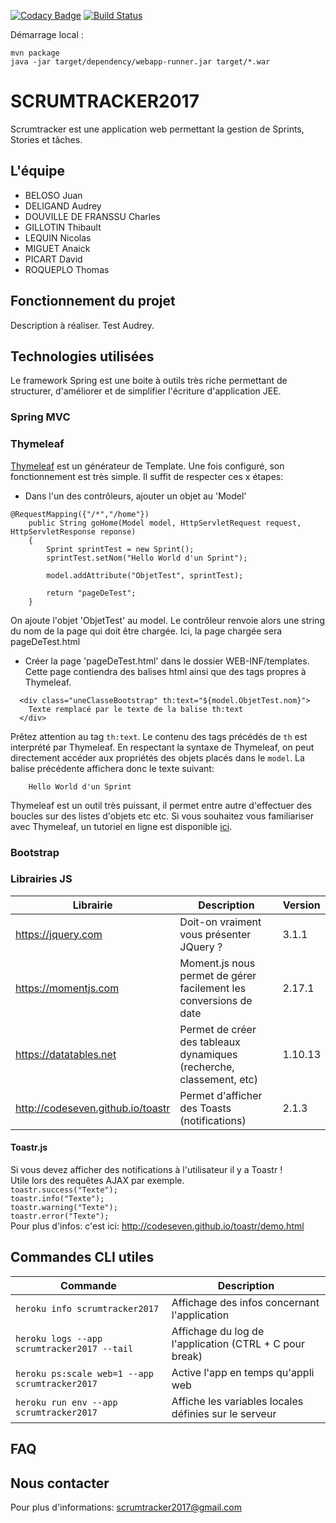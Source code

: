[![Codacy Badge](https://api.codacy.com/project/badge/Grade/48babfc088e24ae9ba9ea6e64f2c9693)](https://www.codacy.com/app/michel/scrumtracker2017?utm_source=github.com&utm_medium=referral&utm_content=tyrcho/scrumtracker2017&utm_campaign=badger)
[![Build Status](https://travis-ci.org/tyrcho/scrumtracker2017.svg?branch=master)](https://travis-ci.org/tyrcho/scrumtracker2017)

Démarrage local : 

    mvn package
    java -jar target/dependency/webapp-runner.jar target/*.war

# SCRUMTRACKER2017
Scrumtracker est une application web permettant la gestion de Sprints, Stories et tâches.

## L'équipe

* BELOSO Juan
* DELIGAND Audrey
* DOUVILLE DE FRANSSU Charles
* GILLOTIN Thibault
* LEQUIN Nicolas
* MIGUET Anaick
* PICART David
* ROQUEPLO Thomas

## Fonctionnement du projet

Description à réaliser. Test Audrey.

## Technologies utilisées
Le framework Spring est une boite à outils très riche permettant de structurer, 
d'améliorer et de simplifier l'écriture d'application JEE.

### Spring MVC

### Thymeleaf
[Thymeleaf](http://www.thymeleaf.org/) est un générateur de Template.
Une fois configuré, son fonctionnement est très simple. 
Il suffit de respecter ces x étapes:
 * Dans l'un des contrôleurs, ajouter un objet au 'Model'
```
@RequestMapping({"/*","/home"})
    public String goHome(Model model, HttpServletRequest request, HttpServletResponse reponse)
    {
        Sprint sprintTest = new Sprint();
        sprintTest.setNom("Hello World d'un Sprint");
    
        model.addAttribute("ObjetTest", sprintTest);
    
        return "pageDeTest";
    }
```
   On ajoute l'objet 'ObjetTest' au model.
   Le contrôleur renvoie alors une string du nom de la page qui doit être chargée.
   Ici, la page chargée sera pageDeTest.html
   
  * Créer la page 'pageDeTest.html' dans le dossier WEB-INF/templates. Cette page contiendra des balises html ainsi que des tags propres à Thymeleaf.
   
```
  <div class="uneClasseBootstrap" th:text="${model.ObjetTest.nom}">
    Texte remplacé par le texte de la balise th:text
  </div>
```

Prêtez attention au tag `th:text`. Le contenu des tags précédés de `th` est interprété par Thymeleaf. En respectant la syntaxe de Thymeleaf, on peut directement accéder aux propriétés des objets placés dans le `model`.
La balise précédente affichera donc le texte suivant:
```
    Hello World d'un Sprint
```

Thymeleaf est un outil très puissant, il permet entre autre d'effectuer des boucles sur des listes d'objets etc etc. 
Si vous souhaitez vous familiariser avec Thymeleaf, un tutoriel en ligne est disponible [ici](http://itutorial.thymeleaf.org/).

### Bootstrap

###  Librairies JS
| Librairie | Description|Version |
|-----------|---------|---------|
|https://jquery.com |Doit-on vraiment vous présenter JQuery ?| 3.1.1|
|https://momentjs.com |Moment.js nous permet de gérer facilement les conversions de date|2.17.1|
|https://datatables.net|Permet de créer des tableaux dynamiques (recherche, classement, etc)|1.10.13|
|http://codeseven.github.io/toastr|Permet d'afficher des Toasts (notifications) |2.1.3|

#### Toastr.js
Si vous devez afficher des notifications à l'utilisateur il y a Toastr ! 
<br>
Utile lors des requêtes AJAX par exemple.
<br>
`toastr.success("Texte");`
<br>
`toastr.info("Texte");`
<br>
`toastr.warning("Texte");`
<br>
`toastr.error("Texte");`
<br>
Pour plus d'infos: c'est ici: http://codeseven.github.io/toastr/demo.html
   



## Commandes CLI utiles
| Commande | Description|
|----------|------------|
|`heroku info scrumtracker2017`| Affichage des infos concernant l'application|
|`heroku logs --app scrumtracker2017 --tail`| Affichage du log de l'application (CTRL + C pour break)|
|`heroku ps:scale web=1 --app scrumtracker2017`| Active l'app en temps qu'appli web|
|`heroku run env --app scrumtracker2017`| Affiche les variables locales définies sur le serveur|
## FAQ


## Nous contacter
Pour plus d'informations:
scrumtracker2017@gmail.com
